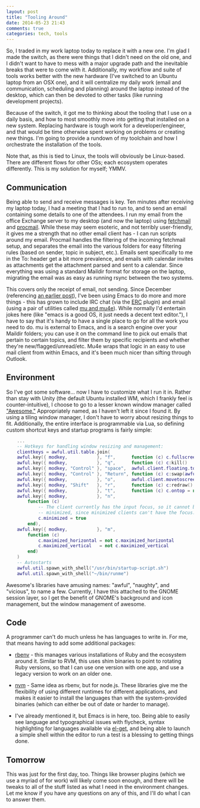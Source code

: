 ```yaml
---
layout: post
title: "Tooling Around"
date: 2014-05-23 21:43
comments: true
categories: tech, tools
---
```


So, I traded in my work laptop today to replace it with a new one. I'm glad I made the switch, as there were things that
I didn't need on the old one, and I didn't want to have to mess with a major upgrade path and the inevitable breaks that
were to come with it. Additionally, my workflow and suite of tools works better with the new hardware (I've switched to
an Ubuntu laptop from an OSX one), and it will centralize my daily work (email and communication, scheduling and
planning) around the laptop instead of the desktop, which can then be devoted to other tasks (like running development
projects).

Because of the switch, it got me to thinking about the tooling that I use on a daily basis, and how to most smoothly
move into getting that installed on a new system. Replacing hardware is tough work for a developer/engineer, and that
would be time otherwise spent working on problems or creating new things. I'm going to provide a rundown of my toolchain
and how I orchestrate the installation of the tools.

Note that, as this is tied to Linux, the tools will obviously be Linux-based. There are different flows for other OSs;
each ecosystem operates differently. This is my solution for myself; YMMV.

## Communication ##

Being able to send and receive messages is key. Ten minutes after receiving my laptop today, I had a meeting that I had
to run to, and to send an email containing some details to one of the attendees. I run my email from the office Exchange server to my desktop (and now the laptop) using
[fetchmail](http://fetchmail.berlios.de/) and [procmail](http://www.procmail.org/). While these may seem esoteric, and
not terribly user-friendly, it gives me a strength that no other email client has - I can run scripts around my
email. Procmail handles the filtering of the incoming fetchmail setup, and separates the email into the various folders
for easy filtering rules (based on sender, topic in subject, etc.). Emails sent specifically to me in the To: header get
a bit more prevalence, and emails with calendar invites as attachments get the attachment parsed and sent to a
calendar. Since everything was using a standard Maildir format for storage on the laptop, migrating the email was as
easy as running rsync between the two systems.

This covers only the receipt of email, not sending. Since December (referencing
[an earlier post](http://www.ballpointcarrot.net/blog/2014/02/07/learning-a-new-editor/)), I've been using Emacs to do
more and more things - this has grown to include IRC chat (via the [ERC](http://www.emacswiki.org/wiki/ERC) plugin) and
email (using a pair of utilities called [mu and mu4e](http://www.djcbsoftware.nl/code/mu/mu4e.html)). While normally I'd
entertain jokes here (like "emacs is a good OS, it just needs a decent text editor."), I have to say that it's handy to
have a single place to go for all the work you need to do. mu is external to Emacs, and is a search engine over your
Maildir folders; you can use it on the command line to pick out emails that pertain to certain topics, and filter them
by specific recipients and whether they're new/flagged/unread/etc. Mu4e wraps that logic in an easy to use mail client
from within Emacs, and it's been much nicer than sifting through Outlook.

## Environment ##

So I've got some software... now I have to customize what I run it in. Rather than stay with Unity (the default Ubuntu
installed WM, which I frankly feel is counter-intuitive), I choose to go to a lesser known window manager called
["Awesome."](http://awesome.naquadah.org/) Appropriately named, as I haven't left it since I found it. By using a tiling
window manager, I don't have to worry about resizing things to fit. Additionally, the entire interface is programmable
via Lua, so defining custom shortcut keys and startup programs is fairly simple:
``` lua rc.lua snippet
    ...
    -- Hotkeys for handling window resizing and management:
    clientkeys = awful.util.table.join(
    awful.key({ modkey,           }, "f",      function (c) c.fullscreen = not c.fullscreen  end),
    awful.key({ modkey,           }, "q",      function (c) c:kill()                         end),
    awful.key({ modkey, "Control" }, "space",  awful.client.floating.toggle                     ),
    awful.key({ modkey, "Control" }, "Return", function (c) c:swap(awful.client.getmaster()) end),
    awful.key({ modkey,           }, "o",      awful.client.movetoscreen                        ),
    awful.key({ modkey, "Shift"   }, "r",      function (c) c:redraw()                       end),
    awful.key({ modkey,           }, "t",      function (c) c.ontop = not c.ontop            end),
    awful.key({ modkey,           }, "n",
        function (c)
            -- The client currently has the input focus, so it cannot be
            -- minimized, since minimized clients can't have the focus.
            c.minimized = true
        end),
    awful.key({ modkey,           }, "m",
        function (c)
            c.maximized_horizontal = not c.maximized_horizontal
            c.maximized_vertical   = not c.maximized_vertical
        end)
    )
    -- Autostarts
    awful.util.spawn_with_shell("/usr/bin/startup-script.sh")
    awful.util.spawn_with_shell("~/bin/runme")
```
Awesome's libraries have amusing names: "awful", "naughty", and "vicious", to name a few. Currently, I have this
attached to the GNOME session layer, so I get the benefit of GNOME's background and icon management, but the window
management of awesome.

## Code ##

A programmer can't do much unless he has languages to write in. For me, that means having to add some additional
packages:

* [rbenv](https://github.com/sstephenson/rbenv) - this manages various installations of Ruby and the ecosystem around
   it. Similar to RVM, this uses shim binaries to point to rotating Ruby versions, so that I can use one version with
   one app, and use a legacy version to work on an older one.

* [nvm](https://github.com/creationix/nvm) - Same idea as rbenv, but for node.js. These libraries give me the
   flexibility of using different runtimes for different applications, and makes it easier to install the languages than
   with the system-provided binaries (which can either be out of date or harder to manage).

* I've already mentioned it, but Emacs is in here, too. Being able to easily see language and typographical issues with
   flycheck, syntax highlighting for languages available via [el-get](https://github.com/dimitri/el-get), and being able
   to launch a simple shell within the editor to run a test is a blessing to getting things done.

## Tomorrow ##

This was just for the first day, too. Things like browser plugins (which we use a myriad of for work) will likely come
soon enough, and there will be tweaks to all of the stuff listed as what I need in the environment changes. Let me know
if you have any questions on any of this, and I'll do what I can to answer them.
